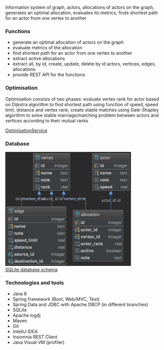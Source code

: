 Information system of graph, actors, allocations of actors on the graph, generates an optimal allocation, 
evaluates its metrics, finds shortest path for an actor from one vertex to another

### Functions
* generate an optimal allocation of actors on the graph
* evaluate metrics of the allocation
* find shortest path for an actor from one vertex to another
* extract active allocations
* extract all, by id, create, update, delete by id actors, vertices, edges, allocations
* provide REST API for the functions

### Optimisation
Optimisation consists of two phases: evaluate vertex rank for actor based on Dijkstra algorithm to find shortest path 
using function of speed, speed limit, distance and vertex rank, 
create stable matches using Gale-Shapley algorithm to solve stable marriage/matching problem 
between actors and vertices according to their mutual ranks   

[OptimisationService](src/main/java/com/sergeykotov/allocation/service/OptimisationService.java)

### Database
![database diagram](src/main/resources/allocation-db-diagram.png)  
[SQLite database schema](src/main/resources/schema.sql) 

### Technologies and tools
* Java 8
* Spring framework (Boot, Web/MVC, Test)
* Spring Data and JDBC with Apache DBCP (in different branches)
* SQLite
* Apache log4j
* Maven
* Git
* IntelliJ IDEA
* Insomnia REST Client
* Java Visual VM (profiler)